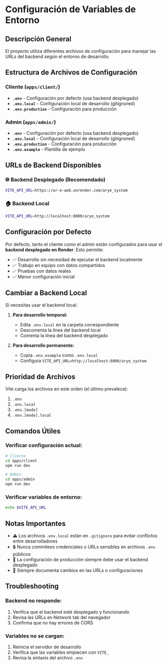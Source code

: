 # Configuración de Variables de Entorno

## Descripción General

El proyecto utiliza diferentes archivos de configuración para manejar las URLs del backend según el entorno de desarrollo.

## Estructura de Archivos de Configuración

### Cliente (`apps/client/`)

- **`.env`** - Configuración por defecto (usa backend desplegado)
- **`.env.local`** - Configuración local de desarrollo (gitignored)
- **`.env.production`** - Configuración para producción

### Admin (`apps/admin/`)

- **`.env`** - Configuración por defecto (usa backend desplegado)
- **`.env.local`** - Configuración local de desarrollo (gitignored)
- **`.env.production`** - Configuración para producción
- **`.env.example`** - Plantilla de ejemplo

## URLs de Backend Disponibles

### 🌐 Backend Desplegado (Recomendado)
```bash
VITE_API_URL=https://ar-e-web.onrender.com/arye_system
```

### 🏠 Backend Local
```bash
VITE_API_URL=http://localhost:8000/arye_system
```

## Configuración por Defecto

Por defecto, tanto el cliente como el admin están configurados para usar el **backend desplegado en Render**. Esto permite:

- ✅ Desarrollo sin necesidad de ejecutar el backend localmente
- ✅ Trabajo en equipo con datos compartidos
- ✅ Pruebas con datos reales
- ✅ Menor configuración inicial

## Cambiar a Backend Local

Si necesitas usar el backend local:

1. **Para desarrollo temporal:**
   - Edita `.env.local` en la carpeta correspondiente
   - Descomenta la línea del backend local
   - Comenta la línea del backend desplegado

2. **Para desarrollo permanente:**
   - Copia `.env.example` como `.env.local`
   - Configura `VITE_API_URL=http://localhost:8000/arye_system`

## Prioridad de Archivos

Vite carga los archivos en este orden (el último prevalece):

1. `.env`
2. `.env.local`
3. `.env.[mode]`
4. `.env.[mode].local`

## Comandos Útiles

### Verificar configuración actual:
```bash
# Cliente
cd apps/client
npm run dev

# Admin
cd apps/admin
npm run dev
```

### Verificar variables de entorno:
```bash
echo $VITE_API_URL
```

## Notas Importantes

- ⚠️ Los archivos `.env.local` están en `.gitignore` para evitar conflictos entre desarrolladores
- 🔒 Nunca commitees credenciales o URLs sensibles en archivos `.env` públicos
- 🚀 La configuración de producción siempre debe usar el backend desplegado
- 📝 Siempre documenta cambios en las URLs o configuraciones

## Troubleshooting

### Backend no responde:
1. Verifica que el backend esté desplegado y funcionando
2. Revisa las URLs en Network tab del navegador
3. Confirma que no hay errores de CORS

### Variables no se cargan:
1. Reinicia el servidor de desarrollo
2. Verifica que las variables empiecen con `VITE_`
3. Revisa la sintaxis del archivo `.env`